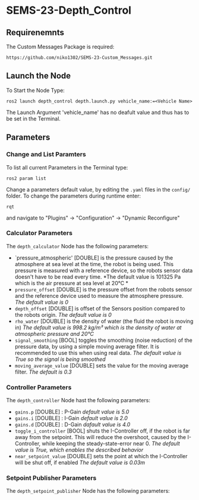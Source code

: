 # SEMS-23-Depth_Control

## Requirenemnts

The Custom Messages Package is required:
```
https://github.com/niko1302/SEMS-23-Custom_Messages.git
```

## Launch the Node

To Start the Node Type:

```
ros2 launch depth_control depth.launch.py vehicle_name:=<Vehicle Name>
```

The Launch Argument 'vehicle_name' has no deafult value and thus has to be set in the Terminal.

## Parameters

### Change and List Paramters

To list all current Parameters in the Terminal type:
```
ros2 param list
```

Change a parameters default value, by editing the `.yaml` files in the `config/` folder.
To change the parameters during runtime enter:
```
rqt
```
and navigate to "Plugins" -> "Configuration" -> "Dynamic Reconfigure"

### Calculator Parameters

The `depth_calculator` Node has the following parameters:

* `pressure_atmospheric' [DOUBLE] is the pressure caused by the atmosphere at sea level at the time, the robot is being used. This pressure is measured with a reference device, so the robots sensor data doesn't have to be read every time. *The default value is 101325 Pa which is the air pressure at sea level at 20°C *
* `pressure_offset` [DOUBLE] is the pressure offset from the robots sensor and the reference device used to measure the atmosphere pressure. *The default value is 0*
* `depth_offset` [DOUBLE] is offset of the Sensors position compared to the robots origin. *The default value is 0*
* `rho_water` [DOUBLE] is the density of water (the fluid the robot is moving in) *The default value is 998.2 kg/m³ which is the density of water at atmospheric pressure and 20°C*
* `signal_smoothing` [BOOL] toggles the smoothing (noise reduction) of the pressure data, by using a simple moving average filter. It is recommended to use this when using real data. *The default value is True so the signal is being smoothed*
* `moving_average_value` [DOUBLE] sets the value for the moving average filter. *The default is 0.3*

### Controller Parameters

The `depth_controller` Node hast the following parameters:

* `gains.p` [DOUBLE] : P-Gain *default value is 5.0*
* `gains.i` [DOUBLE] : I-Gain *default value is 2.0*
* `gains.d` [DOUBLE] : D-Gain *dafault value is 4.0*
* `toggle_i_controller` [BOOL] shuts the I-Controller off, if the robot is far away from the setpoint. This will reduce the overshoot, caused by the I-Controller, while keeping the steady-state-error near 0. *The default value is True, which enables the described behavior*
* `near_setpoint_value` [DOUBLE] sets the point at which the I-Controller will be shut off, if enabled *The default value is 0.03m*

### Setpoint Publisher Parameters

The `depth_setpoint_publisher` Node has the following parameters:



